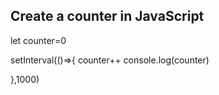 ## Create a counter in JavaScript

<!-- We have already covered this in the second lesson, but as an easy recap try to code a counter in Javascript
It should go up as time goes by in intervals of 1 second
 -->
let counter=0

setInterval(()=>{
    counter++
    console.log(counter)
    
},1000)